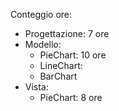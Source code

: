 Conteggio ore:
 - Progettazione: 7 ore
 - Modello:
    - PieChart: 10 ore
    - LineChart:
    - BarChart
 - Vista:
    - PieChart: 8 ore